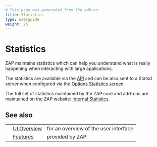 ```yaml
---
# This page was generated from the add-on.
title: Statistics
type: userguide
weight: 25
---
```


# Statistics


ZAP maintains statistics which can help you understand what is really happening when interacting with large applications.


The statistics are available via the [API](/docs/desktop/start/features/api/) and can be also sent to a Statsd server when
configured via the [Options Statistics screen](/docs/desktop/ui/dialogs/options/stats/).


The full set of statistics maintained by the ZAP core and add-ons are maintained on the ZAP website:
[Internal Statistics](/docs/internal-statistics/).

## See also

|   |                                           |                                       |
|---|-------------------------------------------|---------------------------------------|
|   | [UI Overview](/docs/desktop/ui/)          | for an overview of the user interface |
|   | [Features](/docs/desktop/start/features/) | provided by ZAP                       |
